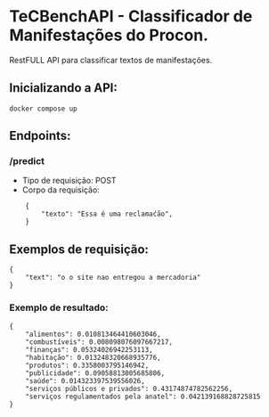 # TeCBenchAPI - Classificador de Manifestações do Procon.

RestFULL API para classificar textos de manifestações.

## Inicializando a API:
```
docker compose up
```
    
## Endpoints:

### /predict

* Tipo de requisição: POST
* Corpo da requisição:

```
    {
        "texto": "Essa é uma reclamaćão",
    }
```
## Exemplos de requisição:
```
{
    "text": "o o site nao entregou a mercadoria"
}
```

### Exemplo de resultado:
```
{
    "alimentos": 0.010813464410603046,
    "combustíveis": 0.008098076097667217,
    "finanças": 0.05324026942253113,
    "habitação": 0.013248320668935776,
    "produtos": 0.3358003795146942,
    "publicidade": 0.09058813005685806,
    "saúde": 0.014323397539556026,
    "serviços públicos e privados": 0.43174874782562256,
    "serviços regulamentados pela anatel": 0.042139168828725815
}
```

